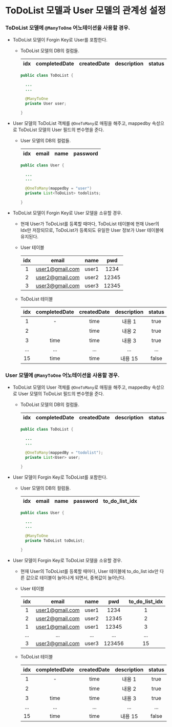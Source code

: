 ToDoList 모델과 User 모델의 관계성 설정
===

### ToDoList 모델에 `@ManyToOne` 어노테이션을 사용할 경우.

  * ToDoList 모델이 Forgin Key로 User를 포함한다.

    * ToDoList 모델의 DB의 컬럼들.

      |idx|completedDate|createdDate|description|status|user_idx|
      |:---:|:---:|:---:|:---:|:---:|:---:|

      ```java
      public class ToDoList {

        ...
        ...

        @ManyToOne
        private User user;

      }
       ```


  * User 모델의 ToDoList 객체를 `@OneToMany`로 매핑을 해주고, mappedby 속성으로 ToDoList 모델의 User 필드의 변수명을 준다.
        
    * User 모델의 DB의 컬럼들.

      |idx|email|name|password|
      |:---:|:---:|:---:|:---:|

      ```java
      public class User {

        ...
        ...

        @OneToMany(mappedby = "user")
        private List<ToDoList> todolists;

      }
      ```

  * ToDoList 모델이 Forgin Key로 User 모델을 소유할 경우.

    * 현재 User가 ToDoList를 등록할 때마다, ToDoList 테이블에 현재 User의 Idx만 저장되므로, ToDoList가 등록되도 유일한 User 정보가 User 테이블에 유지된다.

    * User 테이블

      |idx|email|name|pwd|
      |:---:|:---:|:---:|:---:|
      |1|user1@gmail.com|user1|1234|
      |2|user2@gmail.com|user2|12345|
      |3|user3@gmail.com|user3|12345|

    * ToDoList 테이블 

      |idx|completedDate|createdDate|description|status|user_idx|
      |:---:|:---:|:---:|:---:|:---:|:---:|
      |1|-|time|내용 1|true|1|
      |2||time|내용 2|true|2|
      |3|time|time|내용 3|true|3|
      |...|...|...|...|...|
      |15|time|time|내용 15|false|1|



### User 모델에 `@ManyToOne` 어노테이션을 사용할 경우.

  * ToDoList 모델의 User 객체를 `@OneToMany`로 매핑을 해주고, mappedby 속성으로 User 모델의 ToDoList 필드의 변수명을 준다.
        
    * ToDoList 모델의 DB의 컬럼들.

      |idx|completedDate|createdDate|description|status|
      |:---:|:---:|:---:|:---:|:---:|

      ```java
      public class ToDoList {

        ...
        ...

        @OneToMany(mappedBy = "todolist");
        private List<User> user;

      }
       ```

  * User 모델이 Forgin Key로 ToDoList를 포함한다.

    * User 모델의 DB의 컬럼들.

      |idx|email|name|password|to_do_list_idx|
      |:---:|:---:|:---:|:---:|:---:|

      ```java
      public class User {

        ...
        ...

        @ManyToOne
        private ToDoList toDoList;

      }
      ```
  
  * User 모델이 Forgin Key로 ToDoList 모델을 소유할 경우.

    * 현재 User의 ToDoList를 등록할 때마다, User 테이블에 to_do_list idx만 다른 값으로 테이블이 늘어나게 되면서, 중복값이 늘어난다.

    * User 테이블

      |idx|email|name|pwd|to_do_list_idx|
      |:---:|:---:|:---:|:---:|:---:|
      |1|user1@gmail.com|user1|1234|1|
      |2|user2@gmail.com|user2|12345|2|
      |1|user1@gmail.com|user1|12345|3|
      |...|...|...|...|...|
      |3|user3@gmail.com|user3|123456|15|

    * ToDoList 테이블 

      |idx|completedDate|createdDate|description|status|
      |:---:|:---:|:---:|:---:|:---:|
      |1|-|time|내용 1|true|
      |2||time|내용 2|true|
      |3|time|time|내용 3|true|
      |...|...|...|...|...|
      |15|time|time|내용 15|false|
